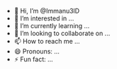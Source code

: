 - 👋 Hi, I’m @Immanu3lD
- 👀 I’m interested in ...
- 🌱 I’m currently learning ...
- 💞️ I’m looking to collaborate on ...
- 📫 How to reach me ...
- 😄 Pronouns: ...
- ⚡ Fun fact: ...

<!---
Immanu3lD/Immanu3lD is a ✨ special ✨ repository because its `README.md` (this file) appears on your GitHub profile.
You can click the Preview link to take a look at your changes.
--->
